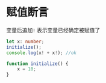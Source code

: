 # 赋值断言

变量后追加`!` 表示变量已经确定被赋值了

```typescript
let x: number;
initialize();
console.log(x! + x!); //ok

function initialize() {
    x = 10;
}
```

